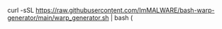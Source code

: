  curl -sSL https://raw.githubusercontent.com/ImMALWARE/bash-warp-generator/main/warp_generator.sh | bash ( 
 


<!---
FinnEndman/FinnEndman is a ✨ special ✨ repository because its `README.md` (this file) appears on your GitHub profile.
You can click the Preview link to take a look at your changes.
--->
